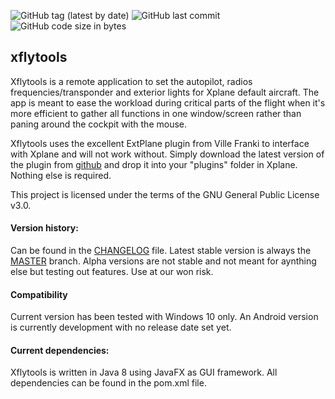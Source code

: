
![GitHub tag (latest by date)](https://img.shields.io/github/v/tag/mydogspies/xflytools) ![GitHub last commit](https://img.shields.io/github/last-commit/mydogspies/xflytools) ![GitHub code size in bytes](https://img.shields.io/github/languages/code-size/mydogspies/xflytools)
## xflytools

Xflytools is a remote application to set the autopilot, radios frequencies/transponder and exterior lights for Xplane default aircraft. The app is meant to ease the workload during critical parts of the flight when it's more efficient to gather all functions in one window/screen rather than paning around the cockpit with the mouse.

Xflytools uses the excellent ExtPlane plugin from Ville Franki to interface with Xplane and will not work without. Simply download the latest version of the plugin from [github] and drop it into your "plugins" folder in Xplane. Nothing else is required.

This project is licensed under the terms of the GNU General Public License v3.0.

#### Version history:
Can be found in the [CHANGELOG] file. Latest stable version is always the [MASTER] branch. Alpha versions are not stable and not meant for aynthing else but testing out features. Use at our won risk.

#### Compatibility
Current version has been tested with Windows 10 only. An Android version is currently development with no release date set yet.

#### Current dependencies:
Xflytools is written in Java 8 using JavaFX as GUI framework. All dependencies can be found in the pom.xml file.


[CHANGELOG]: https://github.com/mydogspies/xflytools/blob/master/README.md
[MASTER]: https://github.com/mydogspies/xflytools
[github]:https://github.com/vranki/ExtPlane/releases/
